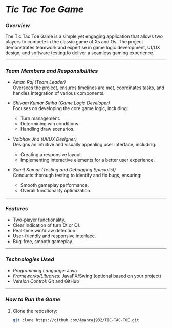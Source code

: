 # *Tic Tac Toe Game*

### *Overview*
The Tic Tac Toe Game is a simple yet engaging application that allows two players to compete in the classic game of Xs and Os. The project demonstrates teamwork and expertise in game logic development, UI/UX design, and software testing to deliver a seamless gaming experience.

---

### *Team Members and Responsibilities*
- *Aman Raj (Team Leader)*  
  Oversees the project, ensures timelines are met, coordinates tasks, and handles integration of various components.

- *Shivam Kumar Sinha (Game Logic Developer)*  
  Focuses on developing the core game logic, including:
  - Turn management.
  - Determining win conditions.
  - Handling draw scenarios.

- *Vaibhav Jha (UI/UX Designer)*  
  Designs an intuitive and visually appealing user interface, including:
  - Creating a responsive layout.
  - Implementing interactive elements for a better user experience.

- *Sumit Kumar (Testing and Debugging Specialist)*  
  Conducts thorough testing to identify and fix bugs, ensuring:
  - Smooth gameplay performance.
  - Overall functionality optimization.

---

### *Features*
- Two-player functionality.
- Clear indication of turn (X or O).
- Real-time win/draw detection.
- User-friendly and responsive interface.
- Bug-free, smooth gameplay.

---

### *Technologies Used*
- *Programming Language:* Java
- *Frameworks/Libraries:* JavaFX/Swing (optional based on your project)
- *Version Control:* Git and GitHub

---

### *How to Run the Game*
1. Clone the repository:
   ```bash
   git clone https://github.com/Amanraj932/TIC-TAC-TOE.git
